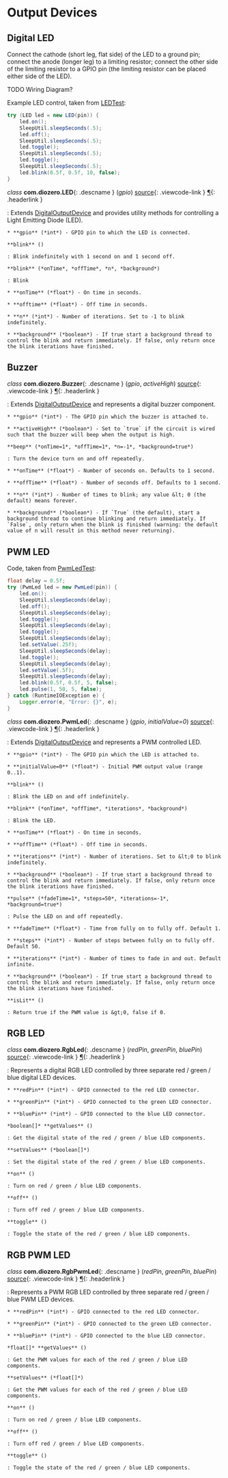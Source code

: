 # Output Devices

## Digital LED

Connect the cathode (short leg, flat side) of the LED to a ground pin; connect the anode (longer leg) to a limiting resistor; connect the other side of the limiting resistor to a GPIO pin (the limiting resistor can be placed either side of the LED).

TODO Wiring Diagram?

Example LED control, taken from [LEDTest](https://github.com/mattjlewis/diozero/blob/master/diozero-core/src/main/java/com/diozero/sampleapps/LEDTest.java):

```java
try (LED led = new LED(pin)) {
	led.on();
	SleepUtil.sleepSeconds(.5);
	led.off();
	SleepUtil.sleepSeconds(.5);
	led.toggle();
	SleepUtil.sleepSeconds(.5);
	led.toggle();
	SleepUtil.sleepSeconds(.5);
	led.blink(0.5f, 0.5f, 10, false);
}
```

*class* **com.diozero.LED**{: .descname } (*gpio*) [source](https://github.com/mattjlewis/diozero/blob/master/diozero-core/src/main/java/com/diozero/LED.java){: .viewcode-link } [&para;](OutputDevices.md#led "Permalink to this definition"){: .headerlink }

: Extends [DigitalOutputDevice](API.md#digitaloutputdevice) and provides utility methods for controlling a Light Emitting Diode (LED).
    
    * **gpio** (*int*) - GPIO pin to which the LED is connected.

    **blink** ()

    : Blink indefinitely with 1 second on and 1 second off.
    
    **blink** (*onTime*, *offTime*, *n*, *background*)
    
    : Blink
    
    * **onTime** (*float*) - On time in seconds.
    
    * **offtime** (*float*) - Off time in seconds.
    
    * **n** (*int*) - Number of iterations. Set to -1 to blink indefinitely.
    
    * **background** (*boolean*) - If true start a background thread to control the blink and return immediately. If false, only return once the blink iterations have finished.


## Buzzer

*class* **com.diozero.Buzzer**{: .descname } (*gpio*, *activeHigh*) [source](https://github.com/mattjlewis/diozero/blob/master/diozero-core/src/main/java/com/diozero/Buzzer.java){: .viewcode-link } [&para;](OutputDevices.md#buzzer "Permalink to this definition"){: .headerlink }

: Extends [DigitalOutputDevice](API.md#digitaloutputdevice) and represents a digital buzzer component.
    
    * **gpio** (*int*) - The GPIO pin which the buzzer is attached to.
    
    * **activeHigh** (*boolean*) - Set to `true` if the circuit is wired such that the buzzer will beep when the output is high.
    
    **beep** (*onTime=1*, *offTime=1*, *n=-1*, *background=true*)
    
    : Turn the device turn on and off repeatedly.
    
    * **onTime** (*float*) - Number of seconds on. Defaults to 1 second.
    
    * **offTime** (*float*) - Number of seconds off. Defaults to 1 second.
    
    * **n** (*int*) - Number of times to blink; any value &lt; 0 (the default) means forever.
    
    * **background** (*boolean*) - If `True` (the default), start a background thread to continue blinking and return immediately. If `False`, only return when the blink is finished (warning: the default value of n will result in this method never returning).


## PWM LED

Code, taken from [PwmLedTest](https://github.com/mattjlewis/diozero/blob/master/diozero-core/src/main/java/com/diozero/sampleapps/PwmLedTest.java):

```java
float delay = 0.5f;
try (PwmLed led = new PwmLed(pin)) {
	led.on();
	SleepUtil.sleepSeconds(delay);
	led.off();
	SleepUtil.sleepSeconds(delay);
	led.toggle();
	SleepUtil.sleepSeconds(delay);
	led.toggle();
	SleepUtil.sleepSeconds(delay);
	led.setValue(.25f);
	SleepUtil.sleepSeconds(delay);
	led.toggle();
	SleepUtil.sleepSeconds(delay);
	led.setValue(.5f);
	SleepUtil.sleepSeconds(delay);
	led.blink(0.5f, 0.5f, 5, false);
	led.pulse(1, 50, 5, false);
} catch (RuntimeIOException e) {
	Logger.error(e, "Error: {}", e);
}
```

*class* **com.diozero.PwmLed**{: .descname } (*gpio*, *initialValue=0*) [source](https://github.com/mattjlewis/diozero/blob/master/diozero-core/src/main/java/com/diozero/PwmLed.java){: .viewcode-link } [&para;](OutputDevices.md#pwm-led "Permalink to this definition"){: .headerlink }

: Extends [DigitalOutputDevice](API.md#digitaloutputdevice) and represents a PWM controlled LED.
    
    * **gpio** (*int*) - The GPIO pin which the LED is attached to.
    
    * **initialValue=0** (*float*) - Initial PWM output value (range 0..1).
    
    **blink** ()
    
    : Blink the LED on and off indefinitely.
    
    **blink** (*onTime*, *offTime*, *iterations*, *background*)
    
    : Blink the LED.
    
    * **onTime** (*float*) - On time in seconds.
    
    * **offTime** (*float*) - Off time in seconds.
    
    * **iterations** (*int*) - Number of iterations. Set to &lt;0 to blink indefinitely.
    
    * **background** (*boolean*) - If true start a background thread to control the blink and return immediately. If false, only return once the blink iterations have finished.

    **pulse** (*fadeTime=1*, *steps=50*, *iterations=-1*, *background=true*)
    
    : Pulse the LED on and off repeatedly.
    
    * **fadeTime** (*float*) - Time from fully on to fully off. Default 1.
    
    * **steps** (*int*) - Number of steps between fully on to fully off. Default 50.
    
    * **iterations** (*int*) - Number of times to fade in and out. Default infinite.
    
    * **background** (*boolean*) - If true start a background thread to control the blink and return immediately. If false, only return once the blink iterations have finished.

    **isLit** ()
    
    : Return true if the PWM value is &gt;0, false if 0.


## RGB LED

*class* **com.diozero.RgbLed**{: .descname } (*redPin*, *greenPin*, *bluePin*) [source](https://github.com/mattjlewis/diozero/blob/master/diozero-core/src/main/java/com/diozero/RgbLed.java){: .viewcode-link } [&para;](OutputDevices.md#rgb-led "Permalink to this definition"){: .headerlink }

: Represents a digital RGB LED controlled by three separate red / green / blue digital LED devices.

    * **redPin** (*int*) - GPIO connected to the red LED connector.
    
    * **greenPin** (*int*) - GPIO connected to the green LED connector.
    
    * **bluePin** (*int*) - GPIO connected to the blue LED connector.
    
    *boolean[]* **getValues** ()
    
    : Get the digital state of the red / green / blue LED components.
    
    **setValues** (*boolean[]*)
    
    : Set the digital state of the red / green / blue LED components.
    
    **on** ()
    
    : Turn on red / green / blue LED components.
    
    **off** ()
    
    : Turn off red / green / blue LED components.
    
    **toggle** ()
    
    : Toggle the state of the red / green / blue LED components.
    

## RGB PWM LED

*class* **com.diozero.RgbPwmLed**{: .descname } (*redPin*, *greenPin*, *bluePin*) [source](https://github.com/mattjlewis/diozero/blob/master/diozero-core/src/main/java/com/diozero/RgbPwmLed.java){: .viewcode-link } [&para;](OutputDevices.md#rgb-pwm-led "Permalink to this definition"){: .headerlink }

: Represents a PWM RGB LED controlled by three separate red / green / blue PWM LED devices.

    * **redPin** (*int*) - GPIO connected to the red LED connector.
    
    * **greenPin** (*int*) - GPIO connected to the green LED connector.
    
    * **bluePin** (*int*) - GPIO connected to the blue LED connector.
    
    *float[]* **getValues** ()
    
    : Get the PWM values for each of the red / green / blue LED components.
    
    **setValues** (*float[]*)
    
    : Get the PWM values for each of the red / green / blue LED components.
    
    **on** ()
    
    : Turn on red / green / blue LED components.
    
    **off** ()
    
    : Turn off red / green / blue LED components.
    
    **toggle** ()
    
    : Toggle the state of the red / green / blue LED components.

